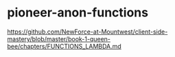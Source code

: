 # pioneer-anon-functions
https://github.com/NewForce-at-Mountwest/client-side-mastery/blob/master/book-1-queen-bee/chapters/FUNCTIONS_LAMBDA.md
